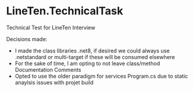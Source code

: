 # LineTen.TechnicalTask
Technical Test for LineTen Interview

Decisions made:
- I made the class libraries .net8, if desired we could always use .netstandard or multi-target if these will be consumed elsewhere
- For the sake of time, I am opting to not leave class/method Documentation Comments
- Opted to use the older paradigm for services Program.cs due to static anaylsis issues with projet build